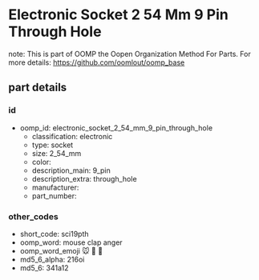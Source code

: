 # Electronic Socket 2 54 Mm 9 Pin Through Hole  

note: This is part of OOMP the Oopen Organization Method For Parts. For more details: https://github.com/oomlout/oomp_base

##  part details





### id
* oomp_id: electronic_socket_2_54_mm_9_pin_through_hole
  * classification: electronic
  * type: socket
  * size: 2_54_mm
  * color: 
  * description_main: 9_pin
  * description_extra: through_hole
  * manufacturer: 
  * part_number: 

### other_codes
* short_code: sci19pth
* oomp_word: mouse clap anger
* oomp_word_emoji :mouse: :clap: :anger:
* md5_6_alpha: 216oi
* md5_6: 341a12